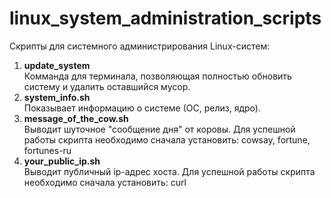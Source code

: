 # linux_system_administration_scripts
Скрипты для системного администрирования Linux-систем:
1. <b>update_system</b><br>
Комманда для терминала, позволяющая полностью обновить систему и удалить оставшийся мусор. 
2. <b>system_info.sh</b><br>
Показывает информацию о системе (ОС, релиз, ядро).
3. <b>message_of_the_cow.sh</b><br>
Выводит шуточное "сообщение дня" от коровы. Для успешной работы скрипта необходимо сначала установить: cowsay, fortune, fortunes-ru
4. <b>your_public_ip.sh</b><br>
Выводит публичный ip-адрес хоста. Для успешной работы скрипта необходимо сначала установить: curl
